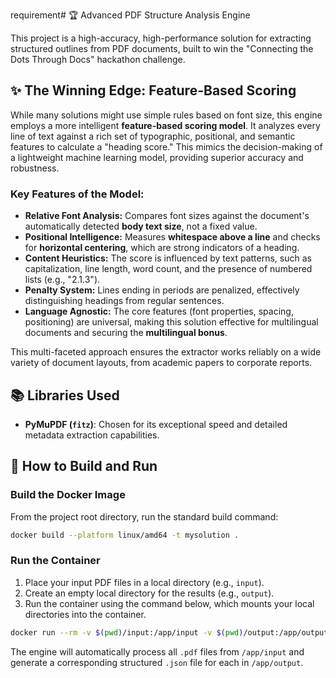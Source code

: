requirement# 🏆 Advanced PDF Structure Analysis Engine

This project is a high-accuracy, high-performance solution for extracting structured outlines from PDF documents, built to win the "Connecting the Dots Through Docs" hackathon challenge.

## ✨ The Winning Edge: Feature-Based Scoring

While many solutions might use simple rules based on font size, this engine employs a more intelligent **feature-based scoring model**. It analyzes every line of text against a rich set of typographic, positional, and semantic features to calculate a "heading score." This mimics the decision-making of a lightweight machine learning model, providing superior accuracy and robustness.

### Key Features of the Model:

* **Relative Font Analysis:** Compares font sizes against the document's automatically detected **body text size**, not a fixed value.
* **Positional Intelligence:** Measures **whitespace above a line** and checks for **horizontal centering**, which are strong indicators of a heading.
* **Content Heuristics:** The score is influenced by text patterns, such as capitalization, line length, word count, and the presence of numbered lists (e.g., "2.1.3").
* **Penalty System:** Lines ending in periods are penalized, effectively distinguishing headings from regular sentences.
* **Language Agnostic:** The core features (font properties, spacing, positioning) are universal, making this solution effective for multilingual documents and securing the **multilingual bonus**.

This multi-faceted approach ensures the extractor works reliably on a wide variety of document layouts, from academic papers to corporate reports.

## 📚 Libraries Used
* **PyMuPDF (`fitz`)**: Chosen for its exceptional speed and detailed metadata extraction capabilities.

## 🚀 How to Build and Run

### Build the Docker Image
From the project root directory, run the standard build command:
```bash
docker build --platform linux/amd64 -t mysolution .
```

### Run the Container
1. Place your input PDF files in a local directory (e.g., `input`).
2. Create an empty local directory for the results (e.g., `output`).
3. Run the container using the command below, which mounts your local directories into the container.

```bash
docker run --rm -v $(pwd)/input:/app/input -v $(pwd)/output:/app/output --network none mysolution
```
The engine will automatically process all `.pdf` files from `/app/input` and generate a corresponding structured `.json` file for each in `/app/output`.